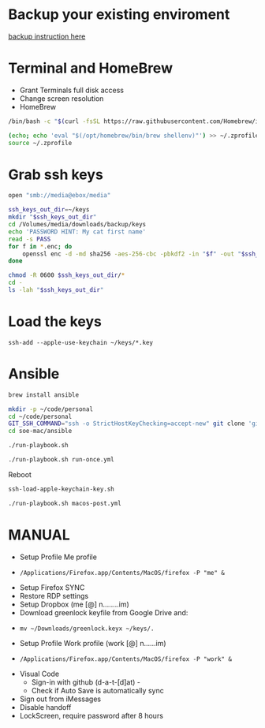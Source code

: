 # Backup your existing enviroment
[backup instruction here](backup.md)

#  Terminal and HomeBrew
* Grant Terminals full disk access
* Change screen resolution
* HomeBrew
```bash
/bin/bash -c "$(curl -fsSL https://raw.githubusercontent.com/Homebrew/install/HEAD/install.sh)"
```
```bash
(echo; echo 'eval "$(/opt/homebrew/bin/brew shellenv)"') >> ~/.zprofile
source ~/.zprofile
```


# Grab ssh keys
```bash
open "smb://media@ebox/media"
```
```bash
ssh_keys_out_dir=~/keys
mkdir "$ssh_keys_out_dir"
cd /Volumes/media/downloads/backup/keys
echo 'PASSWORD HINT: My cat first name'
read -s PASS
for f in *.enc; do
    openssl enc -d -md sha256 -aes-256-cbc -pbkdf2 -in "$f" -out "$ssh_keys_out_dir/${f%.enc}" -k "$PASS"
done

chmod -R 0600 $ssh_keys_out_dir/*
cd - 
ls -lah "$ssh_keys_out_dir"
```

# Load the keys
    ssh-add --apple-use-keychain ~/keys/*.key    
    
# Ansible
```bash
brew install ansible
```
```bash
mkdir -p ~/code/personal
cd ~/code/personal
GIT_SSH_COMMAND="ssh -o StrictHostKeyChecking=accept-new" git clone 'git@github.com:datdat/soe-mac.git'
cd soe-mac/ansible
```
```bash
./run-playbook.sh
```
```bash
./run-playbook.sh run-once.yml
```
Reboot
```bash
ssh-load-apple-keychain-key.sh
```
```bash
./run-playbook.sh macos-post.yml
```
#  MANUAL
* Setup Profile Me profile
*     /Applications/Firefox.app/Contents/MacOS/firefox -P "me" &
* Setup Firefox SYNC
* Restore RDP settings
* Setup Dropbox (me [@] n........im)
* Download greenlock keyfile from Google Drive and:
*     mv ~/Downloads/greenlock.keyx ~/keys/.
* Setup Profile Work profile (work [@] n......im)
*     /Applications/Firefox.app/Contents/MacOS/firefox -P "work" &
* Visual Code
    * Sign-in with github (d-a-t-[d]at) - 
    * Check if Auto Save is automatically sync
* Sign out from iMessages
* Disable handoff
* LockScreen, require password after 8 hours 
